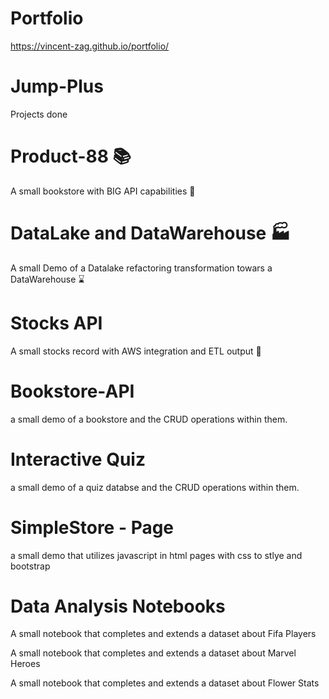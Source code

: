 # Portfolio
https://vincent-zag.github.io/portfolio/

# Jump-Plus
Projects done 

# Product-88 📚

A small bookstore with BIG API capabilities 🦾

# DataLake and DataWarehouse 🏭

A small Demo of a Datalake refactoring transformation towars a DataWarehouse ⌛

# Stocks API

A small stocks record with AWS integration and ETL output 💸

# Bookstore-API

a small demo of a bookstore and the CRUD operations within them.

# Interactive Quiz

a small demo of a quiz databse and the CRUD operations within them.

# SimpleStore - Page

a small demo that utilizes javascript in html pages with css to stlye and bootstrap

# Data Analysis Notebooks

A small notebook that completes and extends a dataset about Fifa Players

A small notebook that completes and extends a dataset about Marvel Heroes

A small notebook that completes and extends a dataset about Flower Stats




